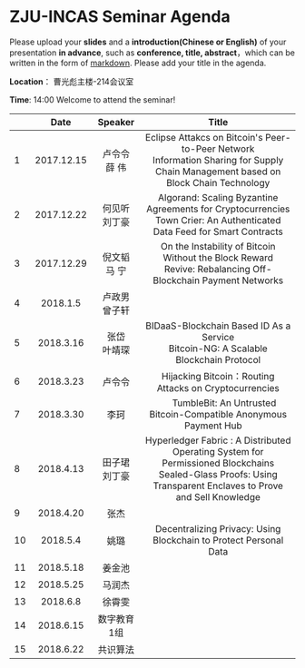 # ZJU-INCAS  Seminar Agenda

Please upload your **slides** and a **introduction(Chinese or English)** of your presentation **in advance**,
such as **conference, title, abstract**，which can be written in the form of [markdown](http://sspai.com/25137). Please add your title in the agenda.

**Location**： 曹光彪主楼-214会议室

**Time**: 14:00  Welcome to attend the seminar!

|      |    Date    |   Speaker   |                  Title                   |
| ---- | :--------: | :---------: | :--------------------------------------: |
| 1    | 2017.12.15 | 卢令令<br>薛 伟  | Eclipse Attakcs on Bitcoin's Peer-to-Peer Network <br>Information Sharing for Supply Chain Management based on Block Chain Technology |
| 2    | 2017.12.22 | 何见听<br>刘丁豪  | Algorand: Scaling Byzantine Agreements for Cryptocurrencies <br> Town Crier: An Authenticated Data Feed for Smart Contracts |
| 3    | 2017.12.29 | 倪文韬 <br>马 宁 | On the Instability of Bitcoin Without the Block Reward <br> Revive: Rebalancing Off-Blockchain Payment Networks      |
| 4    |  2018.1.5  | 卢政男<br> 曾子轩 |                   <br>                   |
| 5    | 2018.3.16  | 张岱<br> 叶靖琛  |       BIDaaS-Blockchain Based ID As a Service            <br>   Bitcoin-NG: A Scalable Blockchain Protocol                |
| 6    | 2018.3.23  | 卢令令<br>   |      Hijacking Bitcoin：Routing Attacks on Cryptocurrencies   <br>                   |
| 7    | 2018.3.30  | 李珂<br>   |      TumbleBit: An Untrusted Bitcoin-Compatible Anonymous Payment Hub     |
| 8    | 2018.4.13  |田子珺<br>刘丁豪 |       Hyperledger Fabric : A Distributed Operating System for Permissioned Blockchains <br>   Sealed-Glass Proofs: Using Transparent Enclaves to Prove and Sell Knowledge              |
| 9   | 2018.4.20  | 张杰 |      <br>                   |
| 10   | 2018.5.4  |  姚璐 |    Decentralizing Privacy: Using Blockchain to Protect Personal Data               <br>                   |
| 11   | 2018.5.18  | 姜金池  |                   <br>                   |
| 12   | 2018.5.25 | 马润杰  |                   <br>                   |
| 13   | 2018.6.8  | 徐霄雯  |                   <br>                   |
| 14   | 2018.6.15  | 数字教育1组  |                   <br>                   |
| 15   | 2018.6.22  | 共识算法  |                   <br>                   |
